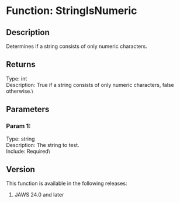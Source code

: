 # Function: StringIsNumeric

## Description

Determines if a string consists of only numeric characters.

## Returns

Type: int\
Description: True if a string consists of only numeric characters, false
otherwise.\

## Parameters

### Param 1:

Type: string\
Description: The string to test.\
Include: Required\

## Version

This function is available in the following releases:

1.  JAWS 24.0 and later
